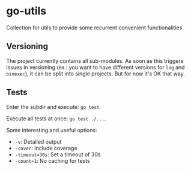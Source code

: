 # go-utils

Collection for utils to provide some recurrent convenient functionalities.

## Versioning

The project currently contains all sub-modules. As soon as this triggers issues in versioning (ex.: you want to have
different versions for `log` and `binexec`), it can be split into single projects. But for now it's OK that way. 

## Tests

Enter the subdir and execute: `go test`.

Execute all tests at once: `go test ./...`.

Some interesting and useful options:
 - `-v`: Detailed output
 - `-cover`: Include coverage
 - `-timeout=30s`: Set a timeout of 30s
 - `-count=1`: No caching for tests
